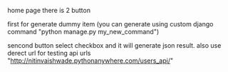 home page there is 2 button

first for generate dummy item (you can generate using custom django command "python manage.py my_new_command")

sencond button select checkbox and it will generate json result. also use derect url for testing api urls "http://nitinvaishwade.pythonanywhere.com/users_api/"





